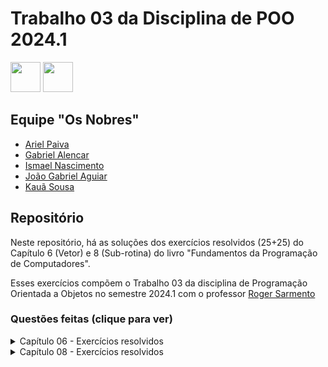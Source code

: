 # Trabalho 03 da Disciplina de POO 2024.1
<div>
  <img src="https://user-images.githubusercontent.com/25181517/192108892-6e9b5cdf-4e35-4a70-ad9a-801a93a07c1c.png" height="48" width="48">
  <img src="https://user-images.githubusercontent.com/25181517/117201156-9a724800-adec-11eb-9a9d-3cd0f67da4bc.png" height="48" width="48">
</div>

## Equipe "Os Nobres"
- [Ariel Paiva](https://github.com/Ariel-Paiva)
- [Gabriel Alencar](https://github.com/Bilinhas)
- [Ismael Nascimento](https://github.com/ismaelnascimento)
- [João Gabriel Aguiar](https://github.com/Jot4g3)
- [Kauã Sousa](https://github.com/kkauaon)
  
## Repositório
Neste repositório, há as soluções dos exercícios resolvidos (25+25) do Capítulo 6 (Vetor) e 8 (Sub-rotina) do livro "Fundamentos da Programação de Computadores".

Esses exercícios compõem o Trabalho 03 da disciplina de Programação Orientada a Objetos no semestre 2024.1 com o professor [Roger Sarmento](https://github.com/rogermsarmento)

### Questões feitas (clique para ver)
<details>
  <summary>Capítulo 06 - Exercícios resolvidos</summary>

|Questão|Enunciado|
|-------|---------|
</details>

<details>
  <summary>Capítulo 08 - Exercícios resolvidos</summary>

|Questão|Enunciado|
|-------|---------|

</details>
